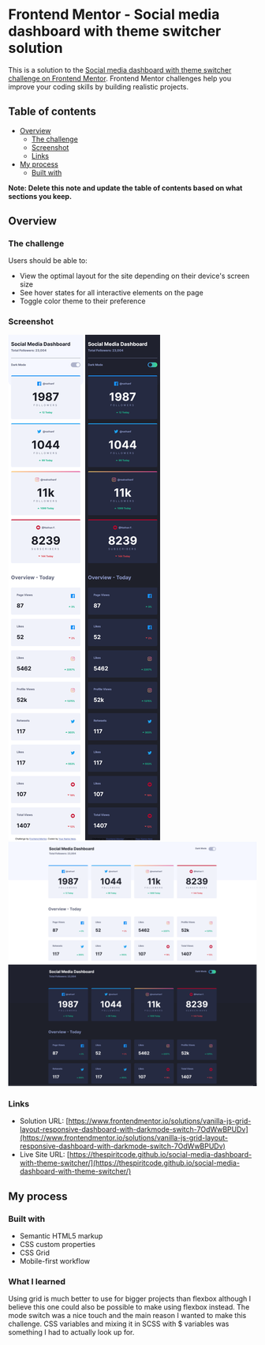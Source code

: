 # Frontend Mentor - Social media dashboard with theme switcher solution

This is a solution to the [Social media dashboard with theme switcher challenge on Frontend Mentor](https://www.frontendmentor.io/challenges/social-media-dashboard-with-theme-switcher-6oY8ozp_H). Frontend Mentor challenges help you improve your coding skills by building realistic projects. 

## Table of contents

- [Overview](#overview)
  - [The challenge](#the-challenge)
  - [Screenshot](#screenshot)
  - [Links](#links)
- [My process](#my-process)
  - [Built with](#built-with)

**Note: Delete this note and update the table of contents based on what sections you keep.**

## Overview

### The challenge

Users should be able to:

- View the optimal layout for the site depending on their device's screen size
- See hover states for all interactive elements on the page
- Toggle color theme to their preference

### Screenshot

![mobile-light](/screens/mobile-light.png)
![mobile-dark](/screens/mobile-dark.png)
![desktop-light](/screens/desktop-light.png)
![desktop-dark](/screens/desktop-dark.png)


### Links

- Solution URL: [https://www.frontendmentor.io/solutions/vanilla-js-grid-layout-responsive-dashboard-with-darkmode-switch-7OdWwBPUDv](https://www.frontendmentor.io/solutions/vanilla-js-grid-layout-responsive-dashboard-with-darkmode-switch-7OdWwBPUDv)
- Live Site URL: [https://thespiritcode.github.io/social-media-dashboard-with-theme-switcher/](https://thespiritcode.github.io/social-media-dashboard-with-theme-switcher/)

## My process

### Built with

- Semantic HTML5 markup
- CSS custom properties
- CSS Grid
- Mobile-first workflow


### What I learned

Using grid is much better to use for bigger projects than flexbox although I believe this one could also be possible to make using flexbox instead.
The mode switch was a nice touch and the main reason I wanted to make this challenge. CSS variables and mixing it in SCSS with $ variables was something I had to actually look up for. 

